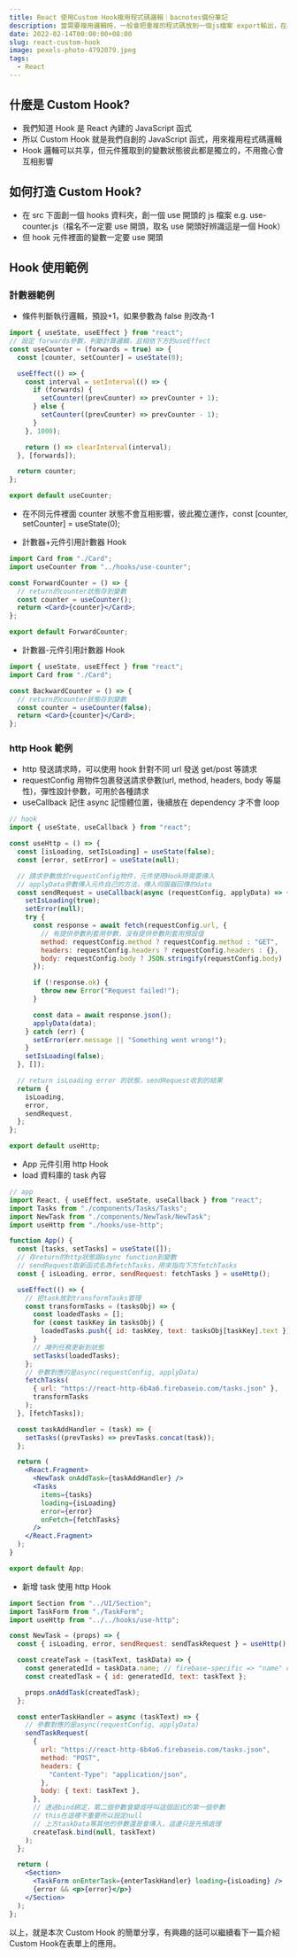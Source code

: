 ```yaml
---
title: React 使用Custom Hook複用程式碼邏輯｜bacnotes備份筆記
description: 當需要複用邏輯時，一般會把重複的程式碼放到一個js檔案 export輸出，在另一個地方透過import引用。Custom Hook也是一樣的道理，只是函式變數需要取名為use開頭，跟其他元件做區隔。Custom Hook可以跨元件共享程式碼邏輯，對於精簡程式碼很有幫助。
date: 2022-02-14T00:00:00+08:00
slug: react-custom-hook
image: pexels-photo-4792079.jpeg
tags:
  - React
---
```


## 什麼是 Custom Hook?

- 我們知道 Hook 是 React 內建的 JavaScript 函式
- 所以 Custom Hook 就是我們自創的 JavaScript 函式，用來複用程式碼邏輯
- Hook 邏輯可以共享，但元件獲取到的變數狀態彼此都是獨立的，不用擔心會互相影響

## 如何打造 Custom Hook?

- 在 src 下面創一個 hooks 資料夾，創一個 use 開頭的 js 檔案 e.g. use-counter.js（檔名不一定要 use 開頭，取名 use 開頭好辨識這是一個 Hook）
- 但 hook 元件裡面的變數一定要 use 開頭

## Hook 使用範例

### 計數器範例

- 條件判斷執行邏輯，預設+1，如果參數為 false 則改為-1

```jsx
import { useState, useEffect } from "react";
// 設定 forwards參數，判斷計算邏輯，且相依下方的useEffect
const useCounter = (forwards = true) => {
  const [counter, setCounter] = useState(0);

  useEffect(() => {
    const interval = setInterval(() => {
      if (forwards) {
        setCounter((prevCounter) => prevCounter + 1);
      } else {
        setCounter((prevCounter) => prevCounter - 1);
      }
    }, 1000);

    return () => clearInterval(interval);
  }, [forwards]);

  return counter;
};

export default useCounter;
```

- 在不同元件裡面 counter 狀態不會互相影響，彼此獨立運作，const [counter, setCounter] = useState(0);

- 計數器+元件引用計數器 Hook

```jsx
import Card from "./Card";
import useCounter from "../hooks/use-counter";

const ForwardCounter = () => {
  // return的counter狀態存到變數
  const counter = useCounter();
  return <Card>{counter}</Card>;
};

export default ForwardCounter;
```

- 計數器-元件引用計數器 Hook

```jsx
import { useState, useEffect } from "react";
import Card from "./Card";

const BackwardCounter = () => {
  // return的counter狀態存到變數
  const counter = useCounter(false);
  return <Card>{counter}</Card>;
};
```

### http Hook 範例

- http 發送請求時，可以使用 hook 針對不同 url 發送 get/post 等請求
- requestConfig 用物件包裹發送請求參數(url, method, headers, body 等屬性)，彈性設計參數，可用於各種請求
- useCallback 記住 async 記憶體位置，後續放在 dependency 才不會 loop

```jsx
// hook
import { useState, useCallback } from "react";

const useHttp = () => {
  const [isLoading, setIsLoading] = useState(false);
  const [error, setError] = useState(null);

  // 請求參數放於requestConfig物件，元件使用Hook時需要傳入
  // applyData參數傳入元件自己的方法，傳入伺服器回傳的data
  const sendRequest = useCallback(async (requestConfig, applyData) => {
    setIsLoading(true);
    setError(null);
    try {
      const response = await fetch(requestConfig.url, {
        // 有提供參數則套用參數，沒有提供參數則套用預設值
        method: requestConfig.method ? requestConfig.method : "GET",
        headers: requestConfig.headers ? requestConfig.headers : {},
        body: requestConfig.body ? JSON.stringify(requestConfig.body) : null,
      });

      if (!response.ok) {
        throw new Error("Request failed!");
      }

      const data = await response.json();
      applyData(data);
    } catch (err) {
      setError(err.message || "Something went wrong!");
    }
    setIsLoading(false);
  }, []);

  // return isLoading error 的狀態，sendRequest收到的結果
  return {
    isLoading,
    error,
    sendRequest,
  };
};

export default useHttp;
```

- App 元件引用 http Hook
- load 資料庫的 task 內容

```jsx
// app
import React, { useEffect, useState, useCallback } from "react";
import Tasks from "./components/Tasks/Tasks";
import NewTask from "./components/NewTask/NewTask";
import useHttp from "./hooks/use-http";

function App() {
  const [tasks, setTasks] = useState([]);
  // 存return的http狀態跟async function到變數
  // sendRequest取新函式名為fetchTasks，用來指向下方fetchTasks
  const { isLoading, error, sendRequest: fetchTasks } = useHttp();

  useEffect(() => {
    // 把task放到transformTasks管理
    const transformTasks = (tasksObj) => {
      const loadedTasks = [];
      for (const taskKey in tasksObj) {
        loadedTasks.push({ id: taskKey, text: tasksObj[taskKey].text });
      }
      // 陣列任務更新到狀態
      setTasks(loadedTasks);
    };
    // 參數對應的是async(requestConfig, applyData)
    fetchTasks(
      { url: "https://react-http-6b4a6.firebaseio.com/tasks.json" },
      transformTasks
    );
  }, [fetchTasks]);

  const taskAddHandler = (task) => {
    setTasks((prevTasks) => prevTasks.concat(task));
  };

  return (
    <React.Fragment>
      <NewTask onAddTask={taskAddHandler} />
      <Tasks
        items={tasks}
        loading={isLoading}
        error={error}
        onFetch={fetchTasks}
      />
    </React.Fragment>
  );
}

export default App;
```

- 新增 task 使用 http Hook

```jsx
import Section from "../UI/Section";
import TaskForm from "./TaskForm";
import useHttp from "../../hooks/use-http";

const NewTask = (props) => {
  const { isLoading, error, sendRequest: sendTaskRequest } = useHttp();

  const createTask = (taskText, taskData) => {
    const generatedId = taskData.name; // firebase-specific => "name" contains generated id
    const createdTask = { id: generatedId, text: taskText };

    props.onAddTask(createdTask);
  };

  const enterTaskHandler = async (taskText) => {
    // 參數對應的是async(requestConfig, applyData)
    sendTaskRequest(
      {
        url: "https://react-http-6b4a6.firebaseio.com/tasks.json",
        method: "POST",
        headers: {
          "Content-Type": "application/json",
        },
        body: { text: taskText },
      },
      // 透過bind綁定，第二個參數會變成呼叫這個函式的第一個參數
      // this在這裡不重要所以設定null
      // 上方taskData等其他的參數還是會傳入，這邊只是先預處理
      createTask.bind(null, taskText)
    );
  };

  return (
    <Section>
      <TaskForm onEnterTask={enterTaskHandler} loading={isLoading} />
      {error && <p>{error}</p>}
    </Section>
  );
};
```

以上，就是本次 Custom Hook 的簡單分享，有興趣的話可以繼續看下一篇介紹Custom Hook在表單上的應用。
